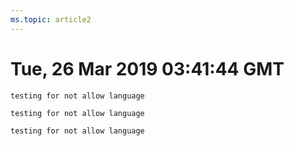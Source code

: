 ```yaml
---
ms.topic: article2
---
```

# Tue, 26 Mar 2019 03:41:44 GMT

```CSHARP
testing for not allow language
```
```csharp4
testing for not allow language
```
```csharp44
testing for not allow language
```
